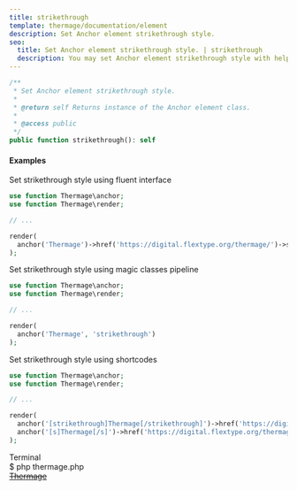 ```yaml
---
title: strikethrough
template: thermage/documentation/element
description: Set Anchor element strikethrough style.
seo:
  title: Set Anchor element strikethrough style. | strikethrough
  description: You may set Anchor element strikethrough style with help of method strikethrough
---
```


```php
/**
 * Set Anchor element strikethrough style.
 *
 * @return self Returns instance of the Anchor element class.
 *
 * @access public
 */
public function strikethrough(): self
```

#### Examples

Set strikethrough style using fluent interface
```php
use function Thermage\anchor;
use function Thermage\render;

// ...

render(
  anchor('Thermage')->href('https://digital.flextype.org/thermage/')->strikethrough()
);
```

Set strikethrough style using magic classes pipeline
```php
use function Thermage\anchor;
use function Thermage\render;

// ...

render( 
  anchor('Thermage', 'strikethrough')
);
```

Set strikethrough style using shortcodes
```php 
use function Thermage\anchor;
use function Thermage\render;

// ...

render( 
  anchor('[strikethrough]Thermage[/strikethrough]')->href('https://digital.flextype.org/thermage/').
  anchor('[s]Thermage[/s]')->href('https://digital.flextype.org/thermage/')
);
```

<div class="terminal">
  <div class="terminal-header">Terminal</div>
  <div class="terminal-body">
    <div class="terminal-command">$ php thermage.php</div>
    <div class="el-a" style="text-decoration: line-through;"><a href="https://digital.flextype.org/thermage/">Thermage</a></div>
  </div>
</div>
